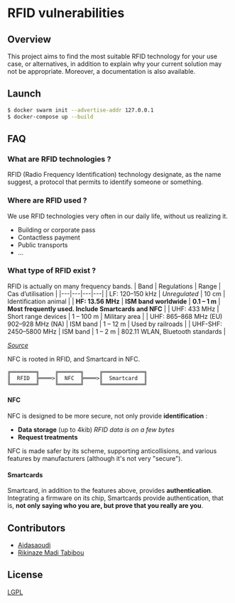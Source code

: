 # RFID vulnerabilities

## Overview

This project aims to find the most suitable RFID technology for your use case, or alternatives, in addition to explain why your current solution may not be appropriate.
Moreover, a documentation is also available.


## Launch

```sh
$ docker swarm init --advertise-addr 127.0.0.1
$ docker-compose up --build
```

## FAQ
### What are RFID technologies ?

RFID (Radio Frequency Identification) technology designate, as the name suggest, a protocol that permits to identify someone or something.

### Where are RFID used ?

We use RFID technologies very often in our daily life, without us realizing it.
- Building or corporate pass
- Contactless payment
- Public transports
- ...

### What type of RFID exist ?

RFID is actually on many frequency bands.
| Band | Regulations | Range | Cas d’utilisation |
|---|---|---|---|
| LF: 120–150 kHz | *Unregulated* | 10 cm | Identification animal |
| **HF: 13.56 MHz** | **ISM band worldwide** | **0.1 – 1 m** | **Most frequently used. Include Smartcards and NFC** |
| UHF: 433 MHz | Short range devices | 1 – 100 m | Military area |
| UHF: 865–868 MHz (EU) 902–928 MHz (NA) | ISM band | 1 – 12 m | Used by railroads |
| UHF-SHF: 2450–5800 MHz | ISM band | 1 – 2 m | 802.11 WLAN, Bluetooth standards |

*[Source](https://en.wikipedia.org/wiki/Radio-frequency_identification)*

NFC is rooted in RFID, and Smartcard in NFC.
```
╔════════╗     ╔═══════╗     ╔═════════════╗
║  RFID  ╠════>║  NFC  ╠════>║  Smartcard  ║
╚════════╝     ╚═══════╝     ╚═════════════╝
```

#### NFC

NFC is designed to be more secure, not only provide **identification** :
- **Data storage** (up to 4kib) *RFID data is on a few bytes*
- **Request treatments**

NFC is made safer by its scheme, supporting anticollisions, and various features by manufacturers (although it's not very "secure").


#### Smartcards

Smartcard, in addition to the features above, provides **authentication**.
Integrating a firmware on its chip, Smartcards provide authentication, that is, __not only saying who you are, but prove that you really are you__.


## Contributors

- [Aidasaoudi](https://github.com/Aidasaoudi)
- [Rikinaze Madi Tabibou](https://github.com/Aidasaoudi)


## License

[LGPL](LICENSE)